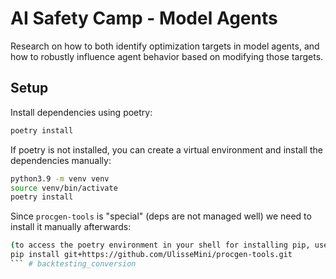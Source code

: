 # AI Safety Camp - Model Agents
Research on how to both identify optimization targets in model agents, and how to robustly influence agent behavior based on modifying those targets.

## Setup
Install dependencies using poetry:
```bash
poetry install
```

If poetry is not installed, you can create a virtual environment and install the dependencies manually:
```bash
python3.9 -m venv venv
source venv/bin/activate
poetry install
```

Since `procgen-tools` is "special" (deps are not managed well) we need to install it manually afterwards:
```bash
(to access the poetry environment in your shell for installing pip, use the command: "poetry shell")
pip install git+https://github.com/UlisseMini/procgen-tools.git
``` # backtesting_conversion
